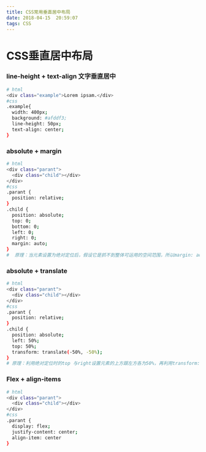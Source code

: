 ```yaml
---
title: CSS常用垂直居中布局
date: 2018-04-15  20:59:07
tags: CSS
---
```

# CSS垂直居中布局

### line-height + text-align 文字垂直居中
``` bash
# html
<div class="example">Lorem ipsam.</div>
#css
.example{
  width: 400px;
  background: #afddf3;
  line-height: 50px;
  text-align: center;
}
```

### absolute + margin 

``` bash
# html
<div class="parant">
  <div class="child"></div>
</div>
#css
.parant {
  position: relative;
}
.child {
  position: absolute;
  top: 0;
  bottom: 0;
  left: 0;
  right: 0;
  margin: auto;
}
#  原理：当元素设置为绝对定位后，假设它是抓不到整体可运用的空间范围，所以margin: auto会失效，但当你设置了top:0;bottom:0;时，绝对定位元素就抓到了可运用的空间了，这时你的margin:auto就生效了。
```

### absolute + translate
``` bash
# html
<div class="parant">
  <div class="child"></div>
</div>
#css
.parant {
  position: relative;
}
.child {
  position: absolute;
  left: 50%;
  top: 50%;
  transform: translate(-50%, -50%);
}
# 原理：利用绝对定位时的top 与right设置元素的上方跟左方各为50%，再利用transform: translate(-50%, -50%);位移居中元素自身宽与高的50%就能达成居中的目的了。
```

### Flex + align-items
``` bash
# html
<div class="parant">
  <div class="child"></div>
</div>
#css
.parant {
  display: flex;
  justify-content: center;
  align-item: center
}
```



